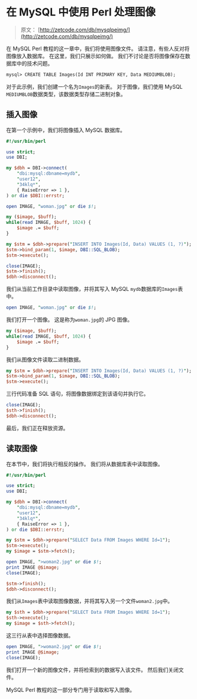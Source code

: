 # 在 MySQL 中使用 Perl 处理图像

> 原文： [http://zetcode.com/db/mysqlpeimg/](http://zetcode.com/db/mysqlpeimg/)

在 MySQL Perl 教程的这一章中，我们将使用图像文件。 请注意，有些人反对将图像放入数据库。 在这里，我们只展示如何做。 我们不讨论是否将图像保存在数据库中的技术问题。

```perl
mysql> CREATE TABLE Images(Id INT PRIMARY KEY, Data MEDIUMBLOB);

```

对于此示例，我们创建一个名为`Images`的新表。 对于图像，我们使用 MySQL `MEDIUMBLOB`数据类型，该数据类型存储二进制对象。

## 插入图像

在第一个示例中，我们将图像插入 MySQL 数据库。

```perl
#!/usr/bin/perl

use strict;
use DBI;

my $dbh = DBI->connect(          
    "dbi:mysql:dbname=mydb", 
    "user12",                          
    "34klq*",                          
    { RaiseError => 1 },         
) or die $DBI::errstr;

open IMAGE, "woman.jpg" or die $!;

my ($image, $buff);
while(read IMAGE, $buff, 1024) {
    $image .= $buff;
}

my $stm = $dbh->prepare("INSERT INTO Images(Id, Data) VALUES (1, ?)");
$stm->bind_param(1, $image, DBI::SQL_BLOB);
$stm->execute();

close(IMAGE);
$stm->finish();
$dbh->disconnect();

```

我们从当前工作目录中读取图像，并将其写入 MySQL `mydb`数据库的`Images`表中。

```perl
open IMAGE, "woman.jpg" or die $!;

```

我们打开一个图像。 这是称为`woman.jpg`的 JPG 图像。

```perl
my ($image, $buff);
while(read IMAGE, $buff, 1024) {
    $image .= $buff;
}

```

我们从图像文件读取二进制数据。

```perl
my $stm = $dbh->prepare("INSERT INTO Images(Id, Data) VALUES (1, ?)");
$stm->bind_param(1, $image, DBI::SQL_BLOB);
$stm->execute();

```

三行代码准备 SQL 语句，将图像数据绑定到该语句并执行它。

```perl
close(IMAGE);
$sth->finish();
$dbh->disconnect();

```

最后，我们正在释放资源。

## 读取图像

在本节中，我们将执行相反的操作。 我们将从数据库表中读取图像。

```perl
#!/usr/bin/perl

use strict;
use DBI;

my $dbh = DBI->connect(          
    "dbi:mysql:dbname=mydb", 
    "user12",                          
    "34klq*",                          
    { RaiseError => 1 },         
) or die $DBI::errstr;

my $stm = $dbh->prepare("SELECT Data FROM Images WHERE Id=1");
$stm->execute();
my $image = $stm->fetch();

open IMAGE, ">woman2.jpg" or die $!;
print IMAGE @$image;
close(IMAGE);

$stm->finish();
$dbh->disconnect();

```

我们从`Images`表中读取图像数据，并将其写入另一个文件`woman2.jpg`中。

```perl
my $sth = $dbh->prepare("SELECT Data FROM Images WHERE Id=1");
$sth->execute();
my $image = $sth->fetch();

```

这三行从表中选择图像数据。

```perl
open IMAGE, ">woman2.jpg" or die $!;
print IMAGE @$image;
close(IMAGE);

```

我们打开一个新的图像文件，并将检索到的数据写入该文件。 然后我们关闭文件。

MySQL Perl 教程的这一部分专门用于读取和写入图像。